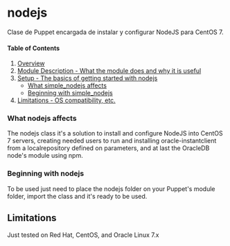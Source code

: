 # nodejs
Clase de Puppet encargada de instalar y configurar NodeJS para CentOS 7.

#### Table of Contents
1. [Overview](#overview)
2. [Module Description - What the module does and why it is useful](#module-description)
3. [Setup - The basics of getting started with nodejs](#setup)
    * [What simple_nodejs affects](#what-nodejs-affects)
    * [Beginning with simple_nodejs](#beginning-with-nodejs)
4. [Limitations - OS compatibility, etc.](#limitations)

### What nodejs affects
The nodejs class it's a solution to install and configure NodeJS into CentOS 7 servers, creating needed users to run and installing oracle-instantclient from a localrepository defined on parameters, and at last the OracleDB node's module using npm.

### Beginning with nodejs
To be used just need to place the nodejs folder on your Puppet's module folder, import the class and it's ready to be used.

## Limitations
Just tested on Red Hat, CentOS, and Oracle Linux 7.x
